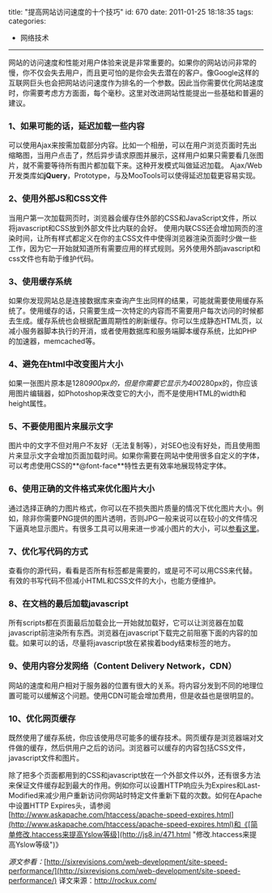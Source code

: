 title: "提高网站访问速度的十个技巧"
id: 670
date: 2011-01-25 18:18:35
tags: 
categories: 
- 网络技术
---

网站的访问速度和性能对用户体验来说是非常重要的。如果你的网站访问非常的慢，你不仅会失去用户，而且更可怕的是你会失去潜在的客户。像Google这样的互联网巨头也会把网站访问速度作为排名的一个参数。因此当你需要优化网站速度时，你需要考虑方方面面，每个毫秒。这里对改进网站性能提出一些基础和普遍的建议。

### 1、如果可能的话，延迟加载一些内容

可以使用Ajax来按需加载部分内容。比如一个相册，可以在用户浏览页面时先出缩略图，当用户点击了，然后异步请求原图并展示，这样用户如果只需要看几张图片，就不需要等待所有图片都加载下来。这种开发模式叫做延迟加载。
Ajax/Web开发类库如**jQuery**，Prototype，与及MooTools可以使得延迟加载更容易实现。

### 2、使用外部JS和CSS文件

当用户第一次加载网页时，浏览器会缓存住外部的CSS和JavaScript文件，所以将javascript和CSS放到外部文件比内联的会好。
使用内联CSS还会增加网页的渲染时间，让所有样式都定义在你的主CSS文件中使得浏览器渲染页面时少做一些工作，因为它一开始就知道所有需要应用的样式规则。另外使用外部javascript和css文件也有助于维护代码。

### 3、使用缓存系统

如果你发现网站总是连接数据库来查询产生出同样的结果，可能就需要使用缓存系统了。使用缓存的话，只需要生成一次特定的内容而不需要用户每次访问的时候都去生成。缓存系统也会根据配置周期性的刷新缓存。你可以生成静态HTML页，以减小服务器脚本执行的开消，或者使用数据库和服务端脚本缓存系统，比如PHP的加速器，memcached等。

### 4、避免在html中改变图片大小

如果一张图片原本是1280*900px的，但是你需要它显示为400*280px的，你应该用图片编辑器，如Photoshop来改变它的大小，而不是使用HTML的width和height属性。
<!--more-->

### 5、不要使用图片来展示文字

图片中的文字不但对用户不友好（无法复制等），对SEO也没有好处，而且使用图片来显示文字会增加页面加载时间。如果你需要在网站中使用很多自定义的字体，可以考虑使用CSS的**@font-face**特性去更有效率地展现特定字体。

### 6、使用正确的文件格式来优化图片大小

通过选择正确的力图片格式，你可以在不损失图片质量的情况下优化图片大小。例如，除非你需要PNG提供的图片透明，否则JPG一般来说可以在较小的文件情况下逼真地显示图片。有很多工具可以用来进一步减小图片的大小，可以[参看这里](http://sixrevisions.com/tools/8-excellent-tools-for-optimizing-your-images/)。

### 7、优化写代码的方式

查看你的源代码，看看是否所有标签都是需要的，或是可不可以用CSS来代替。有效的书写代码不但减小HTML和CSS文件的大小，也能方便维护。

### 8、在文档的最后加载javascript

所有scripts都在页面最后加载会比一开始就加载好，它可以让浏览器在加载javascript前渲染所有东西。浏览器在javascript下载完之前阻塞下面的内容的加载。如果可以的话，尽量将javascript放在紧挨着body结束标签的地方。

### 9、使用内容分发网络（Content Delivery Network，CDN）

网站的速度和用户相对于服务器的位置有很大的关系。将内容分发到不同的地理位置可能可以缓解这个问题。使用CDN可能会增加费用，但是收益也是很明显的。

### 10、优化网页缓存

既然使用了缓存系统，你应该使用尽可能多的缓存技术。网页缓存是浏览器端对文件做的缓存，然后供用户之后的访问。浏览器可以缓存的内容包括CSS文件，javascript文件和图片。

除了把多个页面都用到的CSS和javascript放在一个外部文件以外，还有很多方法来保证文件缓存起到最大的作用。例如你可以设置HTTP响应头为Expires和Last-Modified来减少用户重新访问你网站时特定文件重新下载的次数。如何在Apache中设置HTTP Expires头，请参阅[http://www.askapache.com/htaccess/apache-speed-expires.html](http://www.askapache.com/htaccess/apache-speed-expires.html)和《[简单修改.htaccess来提高Yslow等级](http://js8.in/471.html "修改.htaccess来提高Yslow等级")》

_源文参看：_[http://sixrevisions.com/web-development/site-speed-performance/](http://sixrevisions.com/web-development/site-speed-performance/)
译文来源：http://rockux.com/